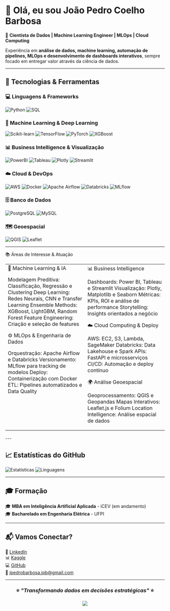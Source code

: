 # 👋 Olá, eu sou João Pedro Coelho Barbosa

🎯 **Cientista de Dados | Machine Learning Engineer | MLOps | Cloud Computing**

Experiência em **análise de dados, machine learning, automação de pipelines, MLOps e desenvolvimento de dashboards interativos**, sempre focado em entregar valor através da ciência de dados.

---

## 🚀 Tecnologias & Ferramentas

### 💻 Linguagens & Frameworks
![Python](https://img.shields.io/badge/Python-3776AB?style=for-the-badge&logo=python&logoColor=white)
![SQL](https://img.shields.io/badge/SQL-4479A1?style=for-the-badge&logo=postgresql&logoColor=white)

### 🤖 Machine Learning & Deep Learning
![Scikit-learn](https://img.shields.io/badge/Scikit--learn-F7931E?style=for-the-badge&logo=scikitlearn&logoColor=white)
![TensorFlow](https://img.shields.io/badge/TensorFlow-FF6F00?style=for-the-badge&logo=tensorflow&logoColor=white)
![PyTorch](https://img.shields.io/badge/PyTorch-EE4C2C?style=for-the-badge&logo=pytorch&logoColor=white)
![XGBoost](https://img.shields.io/badge/XGBoost-337AB7?style=for-the-badge&logo=xgboost&logoColor=white)

### 📊 Business Intelligence & Visualização
![PowerBI](https://img.shields.io/badge/PowerBI-F2C811?style=for-the-badge&logo=powerbi&logoColor=black)
![Tableau](https://img.shields.io/badge/Tableau-E97627?style=for-the-badge&logo=tableau&logoColor=white)
![Plotly](https://img.shields.io/badge/Plotly-3F4F75?style=for-the-badge&logo=plotly&logoColor=white)
![Streamlit](https://img.shields.io/badge/Streamlit-FF4B4B?style=for-the-badge&logo=streamlit&logoColor=white)

### ☁️ Cloud & DevOps
![AWS](https://img.shields.io/badge/AWS-232F3E?style=for-the-badge&logo=amazonaws&logoColor=white)
![Docker](https://img.shields.io/badge/Docker-2496ED?style=for-the-badge&logo=docker&logoColor=white)
![Apache Airflow](https://img.shields.io/badge/Apache%20Airflow-017CEE?style=for-the-badge&logo=apacheairflow&logoColor=white)
![Databricks](https://img.shields.io/badge/Databricks-FF3621?style=for-the-badge&logo=databricks&logoColor=white)
![MLflow](https://img.shields.io/badge/MLflow-0194E2?style=for-the-badge&logo=mlflow&logoColor=white)

### 🗄️ Banco de Dados
![PostgreSQL](https://img.shields.io/badge/PostgreSQL-336791?style=for-the-badge&logo=postgresql&logoColor=white)
![MySQL](https://img.shields.io/badge/MySQL-4479A1?style=for-the-badge&logo=mysql&logoColor=white)

### 🗺️ Geoespacial
![QGIS](https://img.shields.io/badge/QGIS-589632?style=for-the-badge&logo=qgis&logoColor=white)
![Leaflet](https://img.shields.io/badge/Leaflet-199900?style=for-the-badge&logo=leaflet&logoColor=white)

---

📚 Áreas de Interesse & Atuação
<table>
<tr>
<td width="50%" valign="top">
🤖 Machine Learning & IA

Modelagem Preditiva: Classificação, Regressão e Clustering
Deep Learning: Redes Neurais, CNN e Transfer Learning
Ensemble Methods: XGBoost, LightGBM, Random Forest
Feature Engineering: Criação e seleção de features

⚙️ MLOps & Engenharia de Dados

Orquestração: Apache Airflow e Databricks
Versionamento: MLflow para tracking de modelos
Deploy: Containerização com Docker
ETL: Pipelines automatizados e Data Quality

</td>
<td width="50%" valign="top">
📊 Business Intelligence

Dashboards: Power BI, Tableau e Streamlit
Visualização: Plotly, Matplotlib e Seaborn
Métricas: KPIs, ROI e análise de performance
Storytelling: Insights orientados a negócio

☁️ Cloud Computing & Deploy

AWS: EC2, S3, Lambda, SageMaker
Databricks: Data Lakehouse e Spark
APIs: FastAPI e microsserviços
CI/CD: Automação e deploy contínuo

🌍 Análise Geoespacial

Geoprocessamento: QGIS e Geopandas
Mapas Interativos: Leaflet.js e Folium
Location Intelligence: Análise espacial de dados

</td>
</tr>
</table>
---

## 📈 Estatísticas do GitHub

![Estatísticas](https://github-readme-stats.vercel.app/api?username=barbosajpc&show_icons=true&theme=tokyonight&hide_border=true)
![Linguagens](https://github-readme-stats.vercel.app/api/top-langs/?username=barbosajpc&layout=compact&theme=tokyonight&hide_border=true)

---

## 🎓 Formação

🎓 **MBA em Inteligência Artificial Aplicada** - iCEV (em andamento)  
🎓 **Bacharelado em Engenharia Elétrica** - UFPI

---

## 📬 Vamos Conectar?

💼 [LinkedIn](https://www.linkedin.com/in/jo%C3%A3o-pedro-barbosa-697678254/)  
📊 [Kaggle](https://www.kaggle.com/barbosajpc)  
💻 [GitHub](https://github.com/barbosajpc)  
📧 jpedrobarbosa.jpb@gmail.com

---

<div align="center">

### ⭐ *"Transformando dados em decisões estratégicas"* ⭐

![](https://komarev.com/ghpvc/?username=barbosajpc&color=blue&style=flat-square)

</div>
